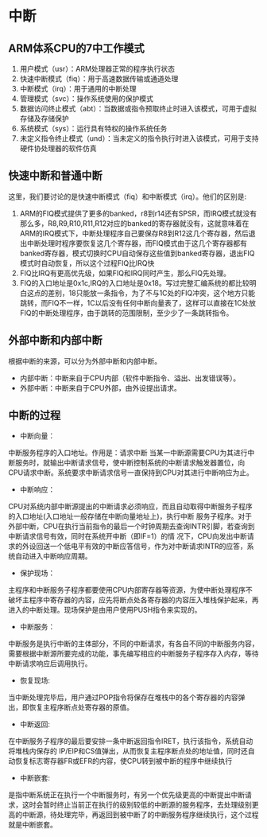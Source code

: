 # 中断

## ARM体系CPU的7中工作模式
1. 用户模式（usr）：ARM处理器正常的程序执行状态
2. 快速中断模式（fiq）：用于高速数据传输或通道处理
3. 中断模式（irq）：用于通用的中断处理
4. 管理模式（svc）：操作系统使用的保护模式
5. 数据访问终止模式（abt）：当数据或指令预取终止时进入该模式，可用于虚拟存储及存储保护
6. 系统模式（sys）：运行具有特权的操作系统任务
7. 未定义指令终止模式（und）：当未定义的指令执行时进入该模式，可用于支持硬件协处理器的软件仿真


## 快速中断和普通中断
这里，我们要讨论的是快速中断模式（fiq）和中断模式（irq）。他们的区别是:
1. ARM的FIQ模式提供了更多的banked，r8到r14还有SPSR，而IRQ模式就没有那么多，R8,R9,R10,R11,R12对应的banked的寄存器就没有，这就意味着在ARM的IRQ模式下，中断处理程序自己要保存R8到R12这几个寄存器，然后退出中断处理时程序要恢复这几个寄存器，而FIQ模式由于这几个寄存器都有banked寄存器，模式切换时CPU自动保存这些值到banked寄存器，退出FIQ模式时自动恢复，所以这个过程FIQ比IRQ快
2. FIQ比IRQ有更高优先级，如果FIQ和IRQ同时产生，那么FIQ先处理。
3. FIQ的入口地址是0x1c,IRQ的入口地址是0x18。写过完整汇编系统的都比较明白这点的差别，18只能放一条指令，为了不与1C处的FIQ冲突，这个地方只能跳转，而FIQ不一样，1C以后没有任何中断向量表了，这样可以直接在1C处放FIQ的中断处理程序，由于跳转的范围限制，至少少了一条跳转指令。


## 外部中断和内部中断
根据中断的来源，可以分为外部中断和内部中断。
+ 内部中断：中断来自于CPU内部（软件中断指令、溢出、出发错误等）。
+ 外部中断：中断来自于CPU外部，由外设提出请求。

## 中断的过程
+ 中断向量：

中断服务程序的入口地址。作用是：请求中断
当某一中断源需要CPU为其进行中断服务时，就输出中断请求信号，使中断控制系统的中断请求触发器置位，向CPU请求中断。系统要求中断请求信号一直保持到CPU对其进行中断响应为止。
+ 中断响应：

CPU对系统内部中断源提出的中断请求必须响应，而且自动取得中断服务子程序的入口地址(入口地址一般存储在中断向量地址上)，执行中断 服务子程序。对于外部中断，CPU在执行当前指令的最后一个时钟周期去查询INTR引脚，若查询到中断请求信号有效，同时在系统开中断（即IF=1）的情 况下，CPU向发出中断请求的外设回送一个低电平有效的中断应答信号，作为对中断请求INTR的应答，系统自动进入中断响应周期。
+ 保护现场：

主程序和中断服务子程序都要使用CPU内部寄存器等资源，为使中断处理程序不破坏主程序中寄存器的内容，应先将断点处各寄存器的内容压入堆栈保护起来，再进入的中断处理。现场保护是由用户使用PUSH指令来实现的。
+ 中断服务：

中断服务是执行中断的主体部分，不同的中断请求，有各自不同的中断服务内容，需要根据中断源所要完成的功能，事先编写相应的中断服务子程序存入内存，等待中断请求响应后调用执行。
+ 恢复现场:

当中断处理完毕后，用户通过POP指令将保存在堆栈中的各个寄存器的内容弹出，即恢复主程序断点处寄存器的原值。
+ 中断返回:

在中断服务子程序的最后要安排一条中断返回指令IRET，执行该指令，系统自动将堆栈内保存的 IP/EIP和CS值弹出，从而恢复主程序断点处的地址值，同时还自动恢复标志寄存器FR或EFR的内容，使CPU转到被中断的程序中继续执行
+ 中断嵌套:

是指中断系统正在执行一个中断服务时，有另一个优先级更高的中断提出中断请求，这时会暂时终止当前正在执行的级别较低的中断源的服务程序，去处理级别更高的中断源，待处理完毕，再返回到被中断了的中断服务程序继续执行，这个过程就是中断嵌套。
